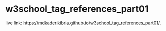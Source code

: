# w3school_tag_references_part01

live link: https://mdkaderikibria.github.io/w3school_tag_references_part01/.

